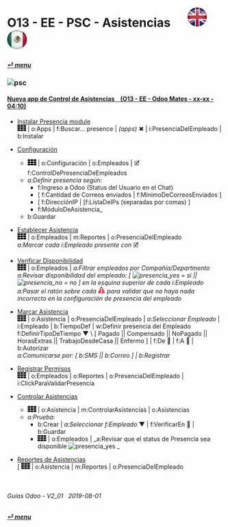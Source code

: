 # O13 - EE - PSC - Asistencias &nbsp;&nbsp;&nbsp;&nbsp; [![en-uk](/doc/img/en-uk_flag_button_small.png)](/en-uk/o13/ee/psc/en-uk-o13-ee-psc-presencia-guides.md) [ ![es-mx](/doc/img/es-mx_flag_button_small.png)](/es-mx/o13/ee/psc/es-mx-o13-ee-psc-presencia-guides.md)
#### [_&#x23CE; menu_](/es-mx/o13/ee/es-mx-o13-ee-guides-menu.md)  
### ![psc](/doc/img/hr_presencia.png)

#### [Nueva app de Control de Asistencias &nbsp;&nbsp; (O13 - EE - Odoo Mates - xx-xx - 04:10)](https://youtube.com/embed/5flykV7VCzo?autoplay=1&start=4&end=0&rel=0&nocount)<br>

- [Instalar Presencia module](https://youtube.com/embed/xS5p-zOkbhk?autoplay=1&start=3m39s&end=3m50s&rel=0)  
![apps](/doc/img/apps.png) | o:Apps | f:Buscar... presence | _(apps)_ &#x2716; | i:PresenciaDelEmpleado | b:Instalar  

- [Configuración](https://youtube.com/embed/xS5p-zOkbhk?autoplay=1&start=3m11s&end=3m31s&rel=0)  
  - ![apps](/doc/img/apps.png) | o:Configuración | o:Empleados | &#x1F5F9; f:ControlDePresenciaDeEmpleados  
  - _a:Definir presencia según:_  
    - f:Ingreso a Odoo (Status del Usuario en el Chat)  
    - \[ f:Cantidad de Correos enviados | f:MínimoDeCorreosEnviados ]  
    - \[ f:DirecciónIP | [f:ListaDeIPs (separadas por comas) ]  
    - f:MóduloDeAsistencia_  
  - b:Guardar  

- [Establecer Asistencia](https://youtube.com/embed/xS5p-zOkbhk?autoplay=1&start=2m32s&end=2m56s&rel=0)  
![apps](/doc/img/apps.png) | o:Empleados | m:Reportes | o:PresenciaDelEmpleado  
_a:Marcar cada i:Empleado presente con_ &#x1F5F9;  

- [Verificar Disponibilidad](https://youtube.com/embed/xS5p-zOkbhk?autoplay=1&start=4s&end=31s&rel=0)  
![apps](/doc/img/apps.png) | o:Empleados | _a:Filtrar empleados por Compañía/Departmento_  
_a:Revisar disponibilidad del empleado: \[ ![presencia_yes](/doc/img/presencia_yes.png) = si || ![presencia_no](/doc/img/presencia_no.png) = no ] en la esquina superior de cada i:Empleado_  
_a:Pasar el ratón sobre cada ![warning](/doc/img/warning.png) para validar que no haya nada incorrecto en la configuración de presencia del empleado_  

- [Marcar Asistencia](https://youtube.com/embed/xS5p-zOkbhk?autoplay=1&start=1m23s&end=2m34s&rel=0)  
![apps](/doc/img/apps.png) | o:Asistencia | o:PresenciaDelEmpleado | _a:Seleccionar Empleado_ | i:Empleado | b:TiempoDef | w:Definir presencia del Empleado  
f:DefinirTipoDeTiempo &#x25BC; \ [ Pagado || Compensado || NoPagado || HorasExtras || TrabajoDesdeCasa || Enfermo ] | f:De &#x1F4C5; | f:A &#x1F4C5; | b:Autorizar  
_a:Comunicarse por: [ b:SMS || b:Correo ] | b:Registrar_  

- [Registrar Permisos](https://youtube.com/embed/xS5p-zOkbhk?autoplay=1&start=1m23s&end=37s&rel=0)  
![apps](/doc/img/apps.png) | o:Empleados | o:Reportes | o:PresenciaDelEmpleado | i:ClickParaValidarPresencia  

- [Controlar Asistencias](https://youtube.com/embed/xS5p-zOkbhk?autoplay=1&start=37s&end=1m4s&rel=0)  
  - ![apps](/doc/img/apps.png) | o:Asistencia | m:ControlarAsistencias | o:Asistencias  
  - _a:Prueba_: 
    - b:Crear | _a:Seleccionar f:Empleado_ &#x25BC; | f:VerificarEn &#x1F4C5; | b:Guardar  
    - ![apps](/doc/img/apps.png) | o:Empleados | _a:Revisar que el status de Presencia sea disponible ![presencia_yes](/doc/img/presencia_yes.png) _  

- [Reportes de Asistencias](https://youtube.com/embed/xS5p-zOkbhk?autoplay=1&start=1m4s&end=1m16s&rel=0)  
  \[ ![apps](/doc/img/apps.png) | o:Asistencia | m:Reportes | o:PresenciaDelEmpleado

<br>

###### Guías Odoo - V2_01 &nbsp; 2019-08-01 
**[_&#x23CE; menu_](/es-mx/o13/ee/es-mx-o13-ee-guides-menu.md)**  
